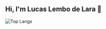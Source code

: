 ## Hi, I'm Lucas Lembo de Lara 👋

![Top Langs](https://github-readme-stats.vercel.app/api/top-langs/?username=anuraghazra&hide_progress=true)
